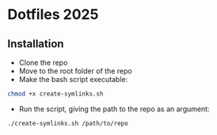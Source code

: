 # Dotfiles 2025

## Installation

- Clone the repo
- Move to the root folder of the repo
- Make the bash script executable: 

```bash
chmod +x create-symlinks.sh
```

- Run the script, giving the path to the repo as an argument:

```bash
./create-symlinks.sh /path/to/repo
```
